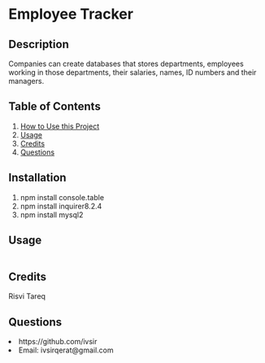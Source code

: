 # Employee Tracker

## Description
Companies can create databases that stores departments, employees working in those departments, their salaries, names, ID numbers and their managers.

## Table of Contents
<nav>
    <ol>
        <li><a href="#Installation">How to Use this Project</a></li>
        <li><a href="#Usage">Usage</a></li>
        <li><a href="#Credits">Credits</a></li>
        <li><a href="#Questions">Questions</a></li>
    </ol>
</nav>

## Installation
1) npm install console.table
2) npm install inquirer8.2.4 
3) npm install mysql2

## Usage
<img src="">

## Credits
Risvi Tareq

## Questions
<li>https://github.com/ivsir </li>
<li>Email: ivsirqerat@gmail.com</li>

